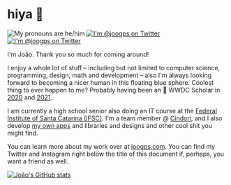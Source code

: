 # hiya 👋
<p>
    <img src="https://shields.io/badge/pronouns-he/him-blue" alt="My pronouns are he/him"/>
    <a href="https://twitter.com/joogps">
        <img src="https://img.shields.io/badge/@joogps-lightgrey.svg?style=social&logo=twitter" alt="I'm @joogps on Twitter" />
    </a>
    <a href="https://instagram.com/joogps">
        <img src="https://img.shields.io/badge/@joogps-lightgrey.svg?style=social&logo=instagram" alt="I'm @joogps on Twitter" />
    </a>
</p>

I'm João. Thank you so much for coming around!

I enjoy a whole lot of stuff – including but not limited to computer science, programming, design, math and development – also I'm always looking forward to becoming a nicer human in this floating blue sphere. Coolest thing to ever happen to me? Probably having been an  WWDC Scholar in [2020](https://github.com/joogps/WWDC-2020) and [2021](https://github.com/joogps/WWDC-2021).

I am currently a high school senior also doing an IT course at the [Federal Institute of Santa Catarina (IFSC)](https://www.ifsc.edu.br). I'm a team member @ [Cindori](https://cindori.org), and I also develop [my own apps](http://twitter.com/MagicDrawApp) and libraries and designs and other cool shit you might find.

You can learn more about my work over at [joogps.com](https://joogps.com). You can find my Twitter and Instagram right below the title of this document if, perhaps, you want a friend as well.

[![João's GitHub stats](https://github-readme-stats.vercel.app/api?username=joogps&show_icons=true&theme=algolia)](https://github.com/anuraghazra/github-readme-stats)
